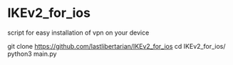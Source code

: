 # IKEv2_for_ios
script for easy installation of vpn on your device

git clone https://github.com/lastlibertarian/IKEv2_for_ios
cd IKEv2_for_ios/
python3 main.py

